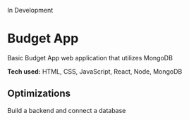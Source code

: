 In Development

# Budget App
Basic Budget App web application that utilizes MongoDB


**Tech used:** HTML, CSS, JavaScript, React, Node, MongoDB


## Optimizations
Build a backend and connect a database




